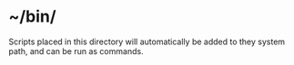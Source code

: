 # ~/bin/

Scripts placed in this directory will automatically be added to they system path, and can be run as commands.
